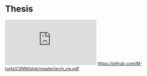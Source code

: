 # Thesis

![alt text](https://github.com/M-torki/CSNN/blob/master/arch_vis.pdf?raw=true)
https://github.com/M-torki/CSNN/blob/master/arch_vis.pdf
